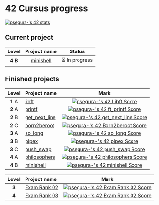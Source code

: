 <h1>42 Cursus progress</h1>

[![psegura-'s 42 stats](https://badge42.vercel.app/api/v2/cl4vhf07q009309meq23tthiv/stats?cursusId=21&coalitionId=65)](https://www.42network.org/42-schools/)


<h2>Current project</h2>

| Level | Project name | Status |
|:---:|:---:|:---:|
| **4 B** | [minishell](https://github.com/Operation-Helsinki/minishell) | ⏳ In progress |

<h2>Finished projects</h2>


| Level | Project name | Mark |
|:-----:|:-------------|:----:|
| **1** A | [libft](https://github.com/PepeSegura/libft) | [![psegura-'s 42 Libft Score](https://badge42.vercel.app/api/v2/cl4vhf07q009309meq23tthiv/project/2620022)](https://github.com/PepeSegura/libft)
| **2** A | [printf](https://github.com/PepeSegura/Printf) | [![psegura-'s 42 ft_printf Score](https://badge42.vercel.app/api/v2/cl4vhf07q009309meq23tthiv/project/2673909)](https://github.com/PepeSegura/Printf)
| **2** B | [get_next_line](https://github.com/PepeSegura/get_next_line) | [![psegura-'s 42 get_next_line Score](https://badge42.vercel.app/api/v2/cl4vhf07q009309meq23tthiv/project/2721349)](https://github.com/PepeSegura/get_next_line)
| **2** C | [born2beroot](https://github.com/PepeSegura/Born2beroot) | [![psegura-'s 42 Born2beroot Score](https://badge42.vercel.app/api/v2/cl4vhf07q009309meq23tthiv/project/2684168)](https://github.com/PepeSegura/Born2beroot)
| **3** A | [so_long](https://github.com/PepeSegura/so_long) | [![psegura-'s 42 so_long Score](https://badge42.vercel.app/api/v2/cl4vhf07q009309meq23tthiv/project/2823739)](https://github.com/PepeSegura/so_long)
| **3** B | [pipex](https://github.com/PepeSegura/pipex) | [![psegura-'s 42 pipex Score](https://badge42.vercel.app/api/v2/cl4vhf07q009309meq23tthiv/project/2885447)](https://github.com/PepeSegura/pipex)
| **3** C | [push_swap](https://github.com/PepeSegura/push_swap) | [![psegura-'s 42 push_swap Score](https://badge42.vercel.app/api/v2/cl4vhf07q009309meq23tthiv/project/2918100)](https://github.com/PepeSegura/push_swap)
| **4** A | [philosophers](https://github.com/PepeSegura/philosophers) | [![psegura-'s 42 philosophers Score](https://badge42.vercel.app/api/v2/cl4vhf07q009309meq23tthiv/project/2926081)](https://github.com/PepeSegura/philosophers)
| **4** B | [minishell](https://github.com/PepeSegura/minishell) | [![psegura-'s 42 minishell Score](https://badge42.vercel.app/api/v2/cl4vhf07q009309meq23tthiv/project/2926081)](https://github.com/PepeSegura/minishell)

| Level | Project name | Mark |
|:-----:|:-------------|:----:|
| **3** | [Exam Rank 02](#) | [![psegura-'s 42 Exam Rank 02 Score](https://badge42.vercel.app/api/v2/cl4vhf07q009309meq23tthiv/project/2782809)](#)
| **4** | [Exam Rank 03](#) | [![psegura-'s 42 Exam Rank 02 Score](https://badge42.vercel.app/api/v2/cl4vhf07q009309meq23tthiv/project/2926077)](#)
